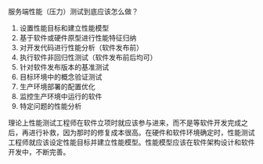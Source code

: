 服务端性能（压力）测试到底应该怎么做？

1. 设置性能目标和建立性能模型
2. 基于软件或硬件原型进行性能特征归纳
3. 对开发代码进行性能分析（软件发布前）
4. 执行软件非回归性测试（软件发布前后均可）
5. 针对软件发布版本的基准测试
6. 目标环境中的概念验证测试
7. 生产环境部署的配置优化
8. 监控生产环境中运行的软件
9. 特定问题的性能分析



理论上性能测试工程师在软件立项时就应该参与进来，而不是等软件开发完成之后，再进行补救，因为那时的修复成本很高。在硬件和软件环境确定时，性能测试工程师就应该设定性能目标并建立性能模型。性能模型应该在软件架构设计和软件开发中，不断完善。